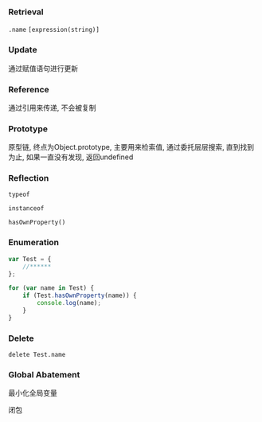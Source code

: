 ### Retrieval

`.name`
`[expression(string)]`

### Update

通过赋值语句进行更新

### Reference

通过引用来传递, 不会被复制

### Prototype

原型链, 终点为Object.prototype, 主要用来检索值, 通过委托层层搜索, 直到找到为止, 如果一直没有发现, 返回undefined

### Reflection

`typeof`

`instanceof` 

`hasOwnProperty()`

### Enumeration

```js
var Test = {
    //******
};

for (var name in Test) {
    if (Test.hasOwnProperty(name)) {        
        console.log(name);
    }
}
```
### Delete

`delete Test.name`

### Global Abatement

最小化全局变量

闭包

